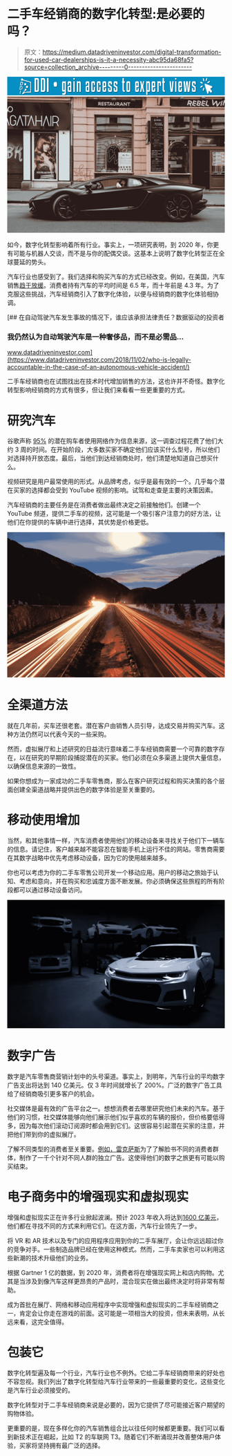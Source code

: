 # 二手车经销商的数字化转型:是必要的吗？

> 原文：<https://medium.datadriveninvestor.com/digital-transformation-for-used-car-dealerships-is-it-a-necessity-abc95da68fa5?source=collection_archive---------0----------------------->

[![](img/cbc89341a6ef95462337392023fefa57.png)](http://www.track.datadriveninvestor.com/1B9E)![](img/dfecf1563d2fe181f210edec9aa5c239.png)

如今，数字化转型影响着所有行业。事实上，一项研究表明，到 2020 年，你更有可能与机器人交谈，而不是与你的配偶交谈。这基本上说明了数字化转型正在全球蔓延的势头。

汽车行业也感受到了。我们选择和购买汽车的方式已经改变。例如，在美国，汽车销售[趋于放缓](https://www.thetruthaboutcars.com/2017/11/usa-auto-sales-brand-brand-results-october-2017-ytd/)。消费者持有汽车的平均时间是 6.5 年，而十年前是 4.3 年。为了克服这些挑战，汽车经销商引入了数字化体验，以便与经销商的数字化体验相协调。

[](https://www.datadriveninvestor.com/2018/11/02/who-is-legally-accountable-in-the-case-of-an-autonomous-vehicle-accident/) [## 在自动驾驶汽车发生事故的情况下，谁应该承担法律责任？数据驱动的投资者

### 我仍然认为自动驾驶汽车是一种奢侈品，而不是必需品…

www.datadriveninvestor.com](https://www.datadriveninvestor.com/2018/11/02/who-is-legally-accountable-in-the-case-of-an-autonomous-vehicle-accident/) 

二手车经销商也在试图找出在技术时代增加销售的方法，这也许并不奇怪。数字化转型影响经销商的方式有很多，但让我们来看看一些更重要的方式。

# 研究汽车

谷歌声称 [95%](https://www.thinkwithgoogle.com/marketing-resources/auto-digital-retail-trends/) 的潜在购车者使用网络作为信息来源，这一调查过程花费了他们大约 3 周的时间。在开始阶段，大多数买家不确定他们应该买什么型号，所以他们对选择持开放态度。最后，当他们到达经销商处时，他们清楚地知道自己想买什么。

视频研究是用户最常使用的形式。从品牌考虑，似乎是最有效的一个。几乎每个潜在买家的选择都会受到 YouTube 视频的影响。试驾和走查是主要的决策因素。

汽车经销商的主要任务是在消费者做出最终决定之前接触他们。创建一个 YouTube 频道，提供二手车的视频，这可能是一个吸引客户注意力的好方法，让他们在你提供的车辆中进行选择，其优势是价格更低。

![](img/413c48366a8fbe49cf5d1b75d4f98bc2.png)

# 全渠道方法

就在几年前，买车还很老套。潜在客户由销售人员引导，达成交易并购买汽车。这种方法仍然可以代表今天的一些采购。

然而，虚拟展厅和上述研究的日益流行意味着二手车经销商需要一个可靠的数字存在，以在研究的早期阶段捕捉潜在的买家。他们必须在众多渠道上提供大量信息，以确保信息来源的一致性。

如果你想成为一家成功的二手车零售商，那么在客户研究过程和购买决策的各个层面创建全渠道战略并提供出色的数字体验是至关重要的。

# 移动使用增加

当然，和其他事情一样，汽车消费者使用他们的移动设备来寻找关于他们下一辆车的信息。请记住，客户越来越不能容忍在智能手机上运行不佳的网站。零售商需要在其数字战略中优先考虑移动设备，因为它的使用越来越多。

你也可以考虑为你的二手车零售公司开发一个移动应用。用户的移动之旅始于认知、考虑和意向，并在购买和忠诚度方面不断发展。你必须确保这些旅程的所有阶段都可以通过移动设备访问。

![](img/e83b0d9c4197b112377043fae0226072.png)

# 数字广告

数字是汽车零售商营销计划中的头号渠道。事实上，到明年，汽车行业的平均数字广告支出将达到 140 亿美元。仅 3 年时间就增长了 200%。广泛的数字广告工具给了经销商吸引更多客户的机会。

社交媒体是最有效的广告平台之一。想想消费者去哪里研究他们未来的汽车。基于他们的习惯，社交媒体能够向他们展示他们似乎喜欢的车辆的报价，但价格要低得多，因为每次他们滚动订阅源时都会用到它们。这很容易引起潜在买家的注意，并把他们带到你的虚拟展厅。

了解不同类型的消费者至关重要。[例如，雷克萨斯](https://www.lexus.com/)为了了解脸书不同的消费者群体，制作了一千个针对不同人群的独立广告。这使得他们的数字之旅更有可能以购买结束。

# 电子商务中的增强现实和虚拟现实

增强和虚拟现实正在许多行业掀起波澜。预计 2023 年收入将达到[1600 亿美元](https://www.statista.com/statistics/591181/global-augmented-virtual-reality-market-size/)，他们都在寻找不同的方式来利用它们。在这方面，汽车行业领先了一步。

将 VR 和 AR 技术以及专门的应用程序应用到你的二手车展厅，会让你远远超过你的竞争对手。一些制造品牌已经在使用这种模式。然而，二手车卖家也可以利用这些新潮的技术升级他们的业务。

根据 Gartner 1 亿的数据，到 2020 年，消费者将在增强现实网上和店内购物。尤其是当涉及到像汽车这样更昂贵的产品时，混合现实在做出最终决定时将非常有帮助。

成为首批在展厅、网络和移动应用程序中实现增强和虚拟现实的二手车经销商之一，肯定会让你走在游戏的前面。这可能是一项相当大的投资，但未来表明，从长远来看，这完全值得。

# 包装它

数字化转型遍及每一个行业，汽车行业也不例外。它给二手车经销商带来的好处也不容忽视。我们列出了数字化转型给汽车行业带来的一些最重要的变化，这些变化是汽车行业必须接受的。

数字化转型对于二手车经销商来说是必要的，因为它提供了尽可能接近客户期望的购物体验。

更重要的是，现在多样化你的汽车销售组合比以往任何时候都更重要。我们可以看到新技术正在崛起，比如 T2 的车联网 T3。随着它们不断涌现并改善整体用户体验，买家将坚持拥有最广泛的选择。